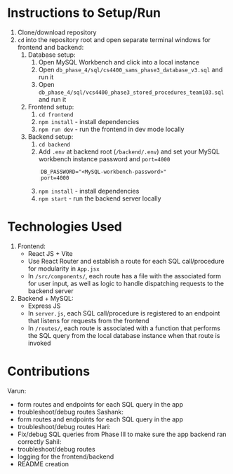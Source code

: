 # Instructions to Setup/Run
1. Clone/download repository
2. `cd` into the repository root and open separate terminal windows for frontend and backend:
   1. Database setup:
      1. Open MySQL Workbench and click into a local instance
      2. Open `db_phase_4/sql/cs4400_sams_phase3_database_v3.sql` and run it
      3. Open `db_phase_4/sql/vcs4400_phase3_stored_procedures_team103.sql` and run it
   2. Frontend setup:
      1. `cd frontend`
      2. `npm install` - install dependencies
      3. `npm run dev` - run the frontend in dev mode locally
   3. Backend setup:
      1. `cd backend`
      2. Add `.env` at backend root (`/backend/.env`) and set your MySQL workbench instance password and `port=4000`
        ```
            DB_PASSWORD="<MySQL-workbench-password>"
            port=4000
        ```
      3. `npm install` - install dependencies
      4. `npm start` - run the backend server locally

# Technologies Used
1. Frontend:
   - React JS + Vite
   - Use React Router and establish a route for each SQL call/procedure for modularity in `App.jsx`
   - In `/src/components/`, each route has a file with the associated form for user input, as well as logic to handle dispatching requests to the backend server
2. Backend + MySQL:
    - Express JS
    - In `server.js`, each SQL call/procedure is registered to an endpoint that listens for requests from the frontend
    - In `/routes/`, each route is associated with a function that performs the SQL query from the local database instance when that route is invoked

# Contributions
Varun: 
- form routes and endpoints for each SQL query in the app
- troubleshoot/debug routes
Sashank:
- form routes and endpoints for each SQL query in the app
- troubleshoot/debug routes
Hari:
- Fix/debug SQL queries from Phase III to make sure the app backend ran correctly
Sahil: 
- troubleshoot/debug routes
- logging for the frontend/backend
- README creation
